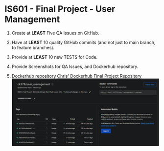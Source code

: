 # IS601 - Final Project - User Management

1.  Create at **LEAST** Five QA Issues on GitHub.


2.  Have at **LEAST** 10 quality GitHub commits (and not just to main branch, to feature branches).

3.  Provide at **LEAST** 10 new TESTS for Code.

4.  Provide Screenshots for QA Issues, and Dockerhub repository.

5.  Dockerhub repository
[Chris' Dockerhub Final Project Repository](https://hub.docker.com/repository/docker/ck378/user_management/general)
![Final Project Dockerhub repo screenshot](/Screenshots/dockerhub.png)
